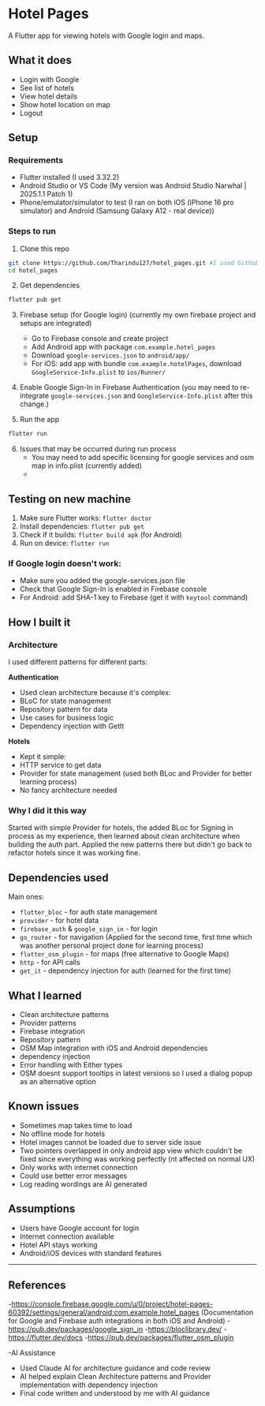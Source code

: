 # Hotel Pages

A Flutter app for viewing hotels with Google login and maps.

## What it does

- Login with Google
- See list of hotels
- View hotel details
- Show hotel location on map
- Logout

## Setup

### Requirements
- Flutter installed (I used 3.32.2)
- Android Studio or VS Code (My version was Android Studio Narwhal | 2025.1.1 Patch 1)
- Phone/emulator/simulator to test (I ran on both iOS (iPhone 16 pro simulator) and Android (Samsung Galaxy A12 - real device))

### Steps to run

1. Clone this repo
```bash
git clone https://github.com/Tharindu127/hotel_pages.git #I used Github for version controlling for better implementation with learning process
cd hotel_pages
```

2. Get dependencies
```bash
flutter pub get
```

3. Firebase setup (for Google login) (currently my own firebase project and setups are integrated)
    - Go to Firebase console and create project
    - Add Android app with package `com.example.hotel_pages`
    - Download `google-services.json` to `android/app/`
    - For iOS: add app with bundle `com.example.hotelPages`, download `GoogleService-Info.plist` to `ios/Runner/`

4. Enable Google Sign-In in Firebase Authentication (you may need to re-integrate `google-services.json` and `GoogleService-Info.plist` after this change.)

5. Run the app
```bash
flutter run
```

6. Issues that may be occurred during run process
    - You may need to add specific licensing for google services and osm map in info.plist (currently added)
    - 

## Testing on new machine

1. Make sure Flutter works: `flutter doctor`
2. Install dependencies: `flutter pub get`
3. Check if it builds: `flutter build apk` (for Android)
4. Run on device: `flutter run`

### If Google login doesn't work:
- Make sure you added the google-services.json file
- Check that Google Sign-In is enabled in Firebase console
- For Android: add SHA-1 key to Firebase (get it with `keytool` command)

## How I built it

### Architecture
I used different patterns for different parts:

**Authentication** 
- Used clean architecture because it's complex:
- BLoC for state management
- Repository pattern for data
- Use cases for business logic
- Dependency injection with GetIt

**Hotels** 
- Kept it simple:
- HTTP service to get data
- Provider for state management (used both BLoc and Provider for better learning process)
- No fancy architecture needed

### Why I did it this way
Started with simple Provider for hotels, the added BLoc for Signing in process as my experience, then learned about clean architecture when building the auth part. Applied the new patterns there but didn't go back to refactor hotels since it was working fine.

## Dependencies used

Main ones:
- `flutter_bloc` - for auth state management
- `provider` - for hotel data
- `firebase_auth` & `google_sign_in` - for login
- `go_router` - for navigation (Applied for the second time, first time which was another personal project done for learning process)
- `flutter_osm_plugin` - for maps (free alternative to Google Maps)
- `http` - for API calls
- `get_it` - dependency injection for auth (learned for the first time)

## What I learned

- Clean architecture patterns
- Provider patterns
- Firebase integration
- Repository pattern
- OSM Map integration with iOS and Android dependencies
- dependency injection
- Error handling with Either types
- OSM doesnt support tooltips in latest versions so I used a dialog popup as an alternative option

## Known issues

- Sometimes map takes time to load
- No offline mode for hotels
- Hotel images cannot be loaded due to server side issue
- Two pointers overlapped in only android app view which couldn't be fixed since everything was working perfectly (nt affected on normal UX)
- Only works with internet connection
- Could use better error messages
- Log reading wordings are AI generated

## Assumptions

- Users have Google account for login
- Internet connection available
- Hotel API stays working
- Android/iOS devices with standard features
---

## References

-https://console.firebase.google.com/u/0/project/hotel-pages-60392/settings/general/android:com.example.hotel_pages (Documentation for Google and Firebase auth integrations in both iOS and Android)
-https://pub.dev/packages/google_sign_in
-https://bloclibrary.dev/
-https://flutter.dev/docs
-https://pub.dev/packages/flutter_osm_plugin

-AI Assistance
 - Used Claude AI for architecture guidance and code review
 - AI helped explain Clean Architecture patterns and Provider implementation with dependency injection
 - Final code written and understood by me with AI guidance